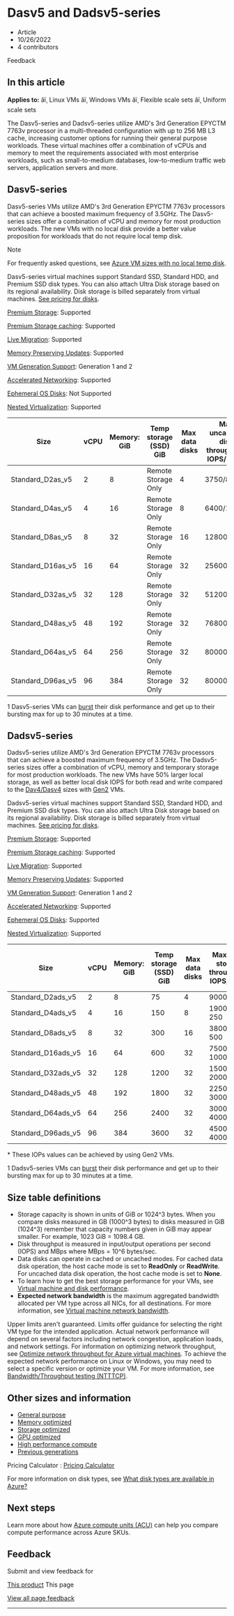 # Dasv5 and Dadsv5-series

* Article
* 10/26/2022
* 4 contributors

Feedback

## In this article

**Applies to:** âï¸ Linux VMs âï¸ Windows VMs âï¸ Flexible scale sets âï¸ Uniform scale sets

The Dasv5-series and Dadsv5-series utilize AMD's 3rd Generation EPYCTM 7763v processor in a multi-threaded configuration with up to 256 MB L3 cache, increasing customer options for running their general purpose workloads. These virtual machines offer a combination of vCPUs and memory to meet the requirements associated with most enterprise workloads, such as small-to-medium databases, low-to-medium traffic web servers, application servers and more.

## Dasv5-series

Dasv5-series VMs utilize AMD's 3rd Generation EPYCTM 7763v processors that can achieve a boosted maximum frequency of 3.5GHz. The Dasv5-series sizes offer a combination of vCPU and memory for most production workloads. The new VMs with no local disk provide a better value proposition for workloads that do not require local temp disk.

Note

For frequently asked questions, see [Azure VM sizes with no local temp disk](azure-vms-no-temp-disk).

Dasv5-series virtual machines support Standard SSD, Standard HDD, and Premium SSD disk types. You can also attach Ultra Disk storage based on its regional availability. Disk storage is billed separately from virtual machines. [See pricing for disks](https://azure.microsoft.com/pricing/details/managed-disks/).

[Premium Storage](premium-storage-performance): Supported   

[Premium Storage caching](premium-storage-performance): Supported   

[Live Migration](maintenance-and-updates): Supported   

[Memory Preserving Updates](maintenance-and-updates): Supported   

[VM Generation Support](generation-2): Generation 1 and 2   

[Accelerated Networking](../virtual-network/create-vm-accelerated-networking-cli): Supported   

[Ephemeral OS Disks](ephemeral-os-disks): Not Supported   

[Nested Virtualization](/en-us/virtualization/hyper-v-on-windows/user-guide/nested-virtualization): Supported   

| Size | vCPU | Memory: GiB | Temp storage (SSD) GiB | Max data disks | Max uncached disk throughput: IOPS/MBps | Max burst uncached disk throughput: IOPS/MBps1 | Max NICs | Max network bandwidth (Mbps) |
| --- | --- | --- | --- | --- | --- | --- | --- | --- |
| Standard\_D2as\_v5 | 2 | 8 | Remote Storage Only | 4 | 3750/82 | 10000/600 | 2 | 12500 |
| Standard\_D4as\_v5 | 4 | 16 | Remote Storage Only | 8 | 6400/144 | 20000/600 | 2 | 12500 |
| Standard\_D8as\_v5 | 8 | 32 | Remote Storage Only | 16 | 12800/200 | 20000/600 | 4 | 12500 |
| Standard\_D16as\_v5 | 16 | 64 | Remote Storage Only | 32 | 25600/384 | 40000/800 | 8 | 12500 |
| Standard\_D32as\_v5 | 32 | 128 | Remote Storage Only | 32 | 51200/768 | 80000/1600 | 8 | 16000 |
| Standard\_D48as\_v5 | 48 | 192 | Remote Storage Only | 32 | 76800/1152 | 80000/2000 | 8 | 24000 |
| Standard\_D64as\_v5 | 64 | 256 | Remote Storage Only | 32 | 80000/1200 | 80000/2000 | 8 | 32000 |
| Standard\_D96as\_v5 | 96 | 384 | Remote Storage Only | 32 | 80000/1600 | 80000/2000 | 8 | 40000 |

1 Dasv5-series VMs can [burst](disk-bursting) their disk performance and get up to their bursting max for up to 30 minutes at a time.

## Dadsv5-series

Dadsv5-series utilize AMD's 3rd Generation EPYCTM 7763v processors that can achieve a boosted maximum frequency of 3.5GHz. The Dadsv5-series sizes offer a combination of vCPU, memory and temporary storage for most production workloads. The new VMs have 50% larger local storage, as well as better local disk IOPS for both read and write compared to the [Dav4/Dasv4](dav4-dasv4-series) sizes with [Gen2](generation-2) VMs.

Dadsv5-series virtual machines support Standard SSD, Standard HDD, and Premium SSD disk types. You can also attach Ultra Disk storage based on its regional availability. Disk storage is billed separately from virtual machines. [See pricing for disks](https://azure.microsoft.com/pricing/details/managed-disks/).

[Premium Storage](premium-storage-performance): Supported   

[Premium Storage caching](premium-storage-performance): Supported   

[Live Migration](maintenance-and-updates): Supported   

[Memory Preserving Updates](maintenance-and-updates): Supported   

[VM Generation Support](generation-2): Generation 1 and 2   

[Accelerated Networking](../virtual-network/create-vm-accelerated-networking-cli): Supported   

[Ephemeral OS Disks](ephemeral-os-disks): Supported   

[Nested Virtualization](/en-us/virtualization/hyper-v-on-windows/user-guide/nested-virtualization): Supported   

| Size | vCPU | Memory: GiB | Temp storage (SSD) GiB | Max data disks | Max temp storage throughput: IOPS/MBps | Max uncached disk throughput: IOPS/MBps | Max burst uncached disk throughput: IOPS/MBps1 | Max NICs | Max network bandwidth (Mbps) |
| --- | --- | --- | --- | --- | --- | --- | --- | --- | --- |
| Standard\_D2ads\_v5 | 2 | 8 | 75 | 4 | 9000 / 125 | 3750/82 | 10000/600 | 2 | 12500 |
| Standard\_D4ads\_v5 | 4 | 16 | 150 | 8 | 19000 / 250 | 6400/144 | 20000/600 | 2 | 12500 |
| Standard\_D8ads\_v5 | 8 | 32 | 300 | 16 | 38000 / 500 | 12800/200 | 20000/600 | 4 | 12500 |
| Standard\_D16ads\_v5 | 16 | 64 | 600 | 32 | 75000 / 1000 | 25600/384 | 40000/800 | 8 | 12500 |
| Standard\_D32ads\_v5 | 32 | 128 | 1200 | 32 | 150000 / 2000 | 51200/768 | 80000/1000 | 8 | 16000 |
| Standard\_D48ads\_v5 | 48 | 192 | 1800 | 32 | 225000 / 3000 | 76800/1152 | 80000/2000 | 8 | 24000 |
| Standard\_D64ads\_v5 | 64 | 256 | 2400 | 32 | 300000 / 4000 | 80000/1200 | 80000/2000 | 8 | 32000 |
| Standard\_D96ads\_v5 | 96 | 384 | 3600 | 32 | 450000 / 4000 | 80000/1600 | 80000/2000 | 8 | 40000 |

\* These IOPs values can be achieved by using Gen2 VMs.  

1 Dadsv5-series VMs can [burst](disk-bursting) their disk performance and get up to their bursting max for up to 30 minutes at a time.

## Size table definitions

* Storage capacity is shown in units of GiB or 1024^3 bytes. When you compare disks measured in GB (1000^3 bytes) to disks measured in GiB (1024^3) remember that capacity numbers given in GiB may appear smaller. For example, 1023 GiB = 1098.4 GB.
* Disk throughput is measured in input/output operations per second (IOPS) and MBps where MBps = 10^6 bytes/sec.
* Data disks can operate in cached or uncached modes. For cached data disk operation, the host cache mode is set to **ReadOnly** or **ReadWrite**. For uncached data disk operation, the host cache mode is set to **None**.
* To learn how to get the best storage performance for your VMs, see [Virtual machine and disk performance](disks-performance).
* **Expected network bandwidth** is the maximum aggregated bandwidth allocated per VM type across all NICs, for all destinations. For more information, see [Virtual machine network bandwidth](../virtual-network/virtual-machine-network-throughput).

Upper limits aren't guaranteed. Limits offer guidance for selecting the right VM type for the intended application. Actual network performance will depend on several factors including network congestion, application loads, and network settings. For information on optimizing network throughput, see [Optimize network throughput for Azure virtual machines](../virtual-network/virtual-network-optimize-network-bandwidth). To achieve the expected network performance on Linux or Windows, you may need to select a specific version or optimize your VM. For more information, see [Bandwidth/Throughput testing (NTTTCP)](../virtual-network/virtual-network-bandwidth-testing).

## Other sizes and information

* [General purpose](sizes-general)
* [Memory optimized](sizes-memory)
* [Storage optimized](sizes-storage)
* [GPU optimized](sizes-gpu)
* [High performance compute](sizes-hpc)
* [Previous generations](sizes-previous-gen)

Pricing Calculator : [Pricing Calculator](https://azure.microsoft.com/pricing/calculator/)

For more information on disk types, see [What disk types are available in Azure?](disks-types)

## Next steps

Learn more about how [Azure compute units (ACU)](acu) can help you compare compute performance across Azure SKUs.

## Feedback

Submit and view feedback for

[This product](https://feedback.azure.com/d365community/forum/ec2f1827-be25-ec11-b6e6-000d3a4f0f1c)
This page

[View all page feedback](https://github.com/MicrosoftDocs/azure-docs/issues)

---
